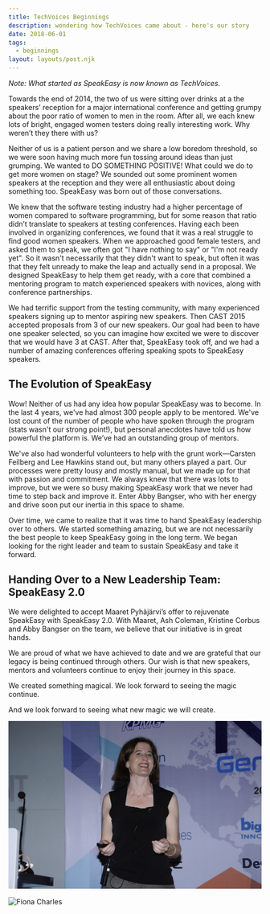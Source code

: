 ```yaml
---
title: TechVoices Beginnings
description: wondering how TechVoices came about - here's our story
date: 2018-06-01
tags:
  - beginnings
layout: layouts/post.njk
---
```

<i>Note: What started as SpeakEasy is now known as TechVoices. </i>

Towards the end of 2014, the two of us were sitting over drinks at a the speakers’ reception for a major international conference and getting grumpy about the poor ratio of women to men in the room. After all, we each knew lots of bright, engaged women testers doing really interesting work. Why weren’t they there with us?

Neither of us is a patient person and we share a low boredom threshold, so we were soon having much more fun tossing around ideas than just grumping. We wanted to DO SOMETHING POSITIVE! What could we do to get more women on stage? We sounded out some prominent women speakers at the reception and they were all enthusiastic about doing something too. SpeakEasy was born out of those conversations.

We knew that the software testing industry had a higher percentage of women compared to software programming, but for some reason that ratio didn’t translate to speakers at testing conferences. Having each been involved in organizing conferences, we found that it was a real struggle to find good women speakers. When we approached good female testers, and asked them to speak, we often got "I have nothing to say" or "I'm not ready yet". So it wasn't necessarily that they didn't want to speak, but often it was that they felt unready to make the leap and actually send in a proposal. We designed SpeakEasy to help them get ready, with a core that combined a mentoring program to match experienced speakers with novices, along with conference partnerships.

We had terrific support from the testing community, with many experienced speakers signing up to mentor aspiring new speakers. Then CAST 2015 accepted proposals from 3 of our new speakers. Our goal had been to have one speaker selected, so you can imagine how excited we were to discover that we would have 3 at CAST. After that, SpeakEasy took off, and we had a number of amazing conferences offering speaking spots to SpeakEasy speakers.

## The Evolution of SpeakEasy

Wow! Neither of us had any idea how popular SpeakEasy was to become. In the last 4 years, we've had almost 300 people apply to be mentored. We've lost count of the number of people who have spoken through the program (stats wasn't our strong point!), but personal anecdotes have told us how powerful the platform is. We’ve had an outstanding group of mentors.

We've also had wonderful volunteers to help with the grunt work—Carsten Feilberg and Lee Hawkins stand out, but many others played a part. Our processes were pretty lousy and mostly manual, but we made up for that with passion and commitment. We always knew that there was lots to improve, but we were so busy making SpeakEasy work that we never had time to step back and improve it. Enter Abby Bangser, who with her energy and drive soon put our inertia in this space to shame.

Over time, we came to realize that it was time to hand SpeakEasy leadership over to others. We started something amazing, but we are not necessarily the best people to keep SpeakEasy going in the long term. We began looking for the right leader and team to sustain SpeakEasy and take it forward.

## Handing Over to a New Leadership Team: SpeakEasy 2.0

We were delighted to accept Maaret Pyh&auml;j&auml;rvi’s offer to rejuvenate SpeakEasy with SpeakEasy 2.0. With Maaret, Ash Coleman, Kristine Corbus and Abby Bangser on the team, we believe that our initiative is in great hands.

We are proud of what we have achieved to date and we are grateful that our legacy is being continued through others. Our wish is that new speakers, mentors and volunteers continue to enjoy their journey in this space.

We created something magical. We look forward to seeing the magic continue.

And we look forward to seeing what new magic we will create.

![Anne-Marie Charrett](../../img/AnneMarieCharrett_speaking.jpg)

![Fiona Charles](../../img/FionaCharles_speaking.jpg)
